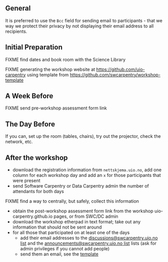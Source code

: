 ## General

It is preferred to use the `Bcc` field for sending email to participants - that we way we protect their privacy by not displaying their email address to all recipients.

## Initial Preparation

FIXME find dates and book room with the Science Library

FIXME generating the workshop website at https://github.com/uio-carpentry using template from https://github.com/swcarpentry/workshop-template


## A Week Before

FIXME send pre-workshop assessment form link

## The Day Before

If you can, set up the room (tables, chairs), try out the projector, check the network, etc.

## After the workshop

* download the registration information from `nettskjema.uio.no`, add one column for each workshop day and add an `x` for those participants that were present
* send Software Carpentry or Data Carpentry admin the number of attendants for both days

FIXME find a way to centrally, but safely, collect this information

* obtain the post-workshop assessment form link from the workshop uio-carpentry.github.io pages, or from SWC/DC admin
* download the workshop etherpad in text format; take out any information that should not be sent around
* for all those that participated on at least one of the days
  * add their email addresses to the [discussions@swcarpentry.uio.no list](https://sympa.uio.no/swcarpentry.uio.no/review/discussions) and the [announcements@swcarpentry.uio.no list](https://sympa.uio.no/swcarpentry.uio.no/review/announcements) lists (ask for admin privileges if you cannot add people)
  * send them an email, see the [template](post_workshop_email_template.md)
